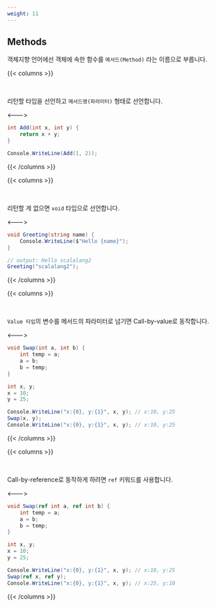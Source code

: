 ```yaml
---
weight: 11
---
```


## Methods

객체지향 언어에선 객체에 속한 함수를 `메서드(Method)` 라는 이름으로 부릅니다.

{{< columns >}}

<br/>

리턴할 타입을 선언하고 `메서드명(파라미터)` 형태로 선언합니다.

<--->

```csharp
int Add(int x, int y) {
    return x + y;
}

Console.WriteLine(Add(1, 2));
```

{{< /columns >}}

{{< columns >}}

<br/>

리턴할 게 없으면 `void` 타입으로 선언합니다.

<--->

```csharp
void Greeting(string name) {
    Console.WriteLine($"Hello {name}");
}

// output: Hello scalalang2
Greeting("scalalang2");
```

{{< /columns >}}

{{< columns >}}

<br/>

`Value 타입`의 변수를 메서드의 파라미터로 넘기면 Call-by-value로 동작합니다. 

<--->

```csharp
void Swap(int a, int b) {
    int temp = a;
    a = b;
    b = temp;
}

int x, y;
x = 10;
y = 25;

Console.WriteLine("x:{0}, y:{1}", x, y); // x:10, y:25
Swap(x, y);
Console.WriteLine("x:{0}, y:{1}", x, y); // x:10, y:25
```

{{< /columns >}}

{{< columns >}}

<br/>

Call-by-reference로 동작하게 하려면 `ref` 키워드를 사용합니다.

<--->

```csharp
void Swap(ref int a, ref int b) {
    int temp = a;
    a = b;
    b = temp;
}

int x, y;
x = 10;
y = 25;

Console.WriteLine("x:{0}, y:{1}", x, y); // x:10, y:25
Swap(ref x, ref y);
Console.WriteLine("x:{0}, y:{1}", x, y); // x:25, y:10
```

{{< /columns >}}